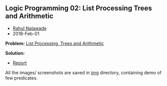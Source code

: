 ## Logic Programming 02: List Processing Trees and Arithmetic

- [Rahul Nalawade](https://github.com/rahul1947)
- 2018-Feb-01 

**Problem:** [List Processing, Trees and Arithmetic](https://github.com/rahul1947/Logic-Programming/blob/master/LP02-List-Processing-Trees-and-Arithmetic/CS6374-HW03-rsn170330.pdf)

**Solution:** 
- [Report](https://github.com/rahul1947/Logic-Programming/blob/master/LP02-List-Processing-Trees-and-Arithmetic/CS6374-HW03-rsn170330.pdf)

All the images/ screenshots are saved in [img](https://github.com/rahul1947/Logic-Programming/tree/master/LP02-List-Processing-Trees-and-Arithmetic/img) directory, containing demo of few predicates.
